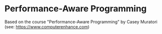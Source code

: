 # Performance-Aware Programming

Based on the course "Performance-Aware Programming" by Casey Muratori (see: https://www.computerenhance.com)
